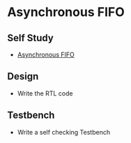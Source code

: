 # Asynchronous FIFO

## Self Study
- [Asynchronous FIFO](https://vlsiverify.com/verilog/verilog-codes/asynchronous-fifo/)

## Design
  - Write the RTL code

## Testbench
  - Write a self checking Testbench
